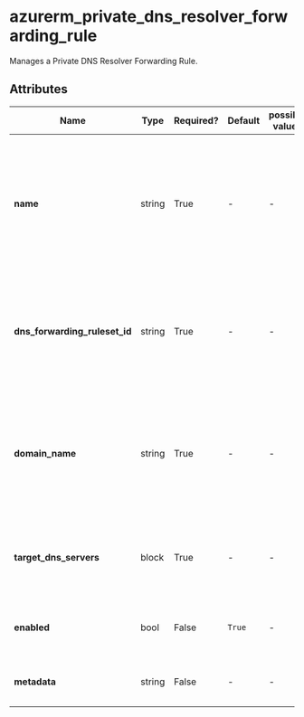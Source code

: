 # azurerm_private_dns_resolver_forwarding_rule

Manages a Private DNS Resolver Forwarding Rule.

## Attributes

| Name | Type | Required? | Default  | possible values | Description |
| ---- | ---- | --------- | -------- | ----------- | ----------- |
| **name** | string | True | -  |  -  | Specifies the name which should be used for this Private DNS Resolver Forwarding Rule. Changing this forces a new Private DNS Resolver Forwarding Rule to be created. | 
| **dns_forwarding_ruleset_id** | string | True | -  |  -  | Specifies the ID of the Private DNS Resolver Forwarding Ruleset. Changing this forces a new Private DNS Resolver Forwarding Rule to be created. | 
| **domain_name** | string | True | -  |  -  | Specifies the domain name for the Private DNS Resolver Forwarding Rule. Changing this forces a new Private DNS Resolver Forwarding Rule to be created. | 
| **target_dns_servers** | block | True | -  |  -  | Can be specified multiple times to define multiple target DNS servers. Each `target_dns_servers` block. | 
| **enabled** | bool | False | `True`  |  -  | Specifies the state of the Private DNS Resolver Forwarding Rule. Defaults to `true`. | 
| **metadata** | string | False | -  |  -  | Metadata attached to the Private DNS Resolver Forwarding Rule. | 

